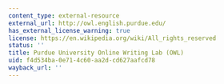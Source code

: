 ```yaml
---
content_type: external-resource
external_url: http://owl.english.purdue.edu/
has_external_license_warning: true
license: https://en.wikipedia.org/wiki/All_rights_reserved
status: ''
title: Purdue University Online Writing Lab (OWL)
uid: f4d534ba-0e71-4c60-aa2d-cd627aafcd78
wayback_url: ''
---
```

